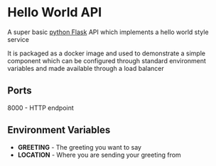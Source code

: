# Hello World API

A super basic [python Flask](https://flask.palletsprojects.com/en/1.1.x/) API which implements a hello world style service

It is packaged as a docker image and used to demonstrate a simple component which can be configured through standard environment variables and made available through a load balancer

## Ports

8000 - HTTP endpoint

## Environment Variables

- **GREETING** - The greeting you want to say
- **LOCATION** - Where you are sending your greeting from

